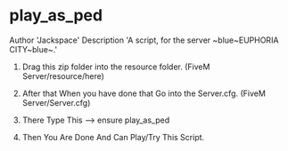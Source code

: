 # play_as_ped

Author 'Jackspace'
Description 'A script, for the server ~blue~EUPHORIA CITY~blue~.'

1. Drag this zip folder into the resource folder. (FiveM Server/resource/here)

2. After that When you have done that Go into the Server.cfg. (FiveM Server/Server.cfg)

3. There Type This --> ensure play_as_ped

4. Then You Are Done And Can Play/Try This Script.

